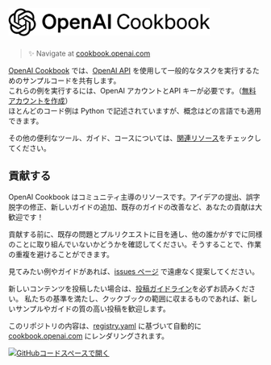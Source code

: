 <a href="https://cookbook.openai.com" target="_blank">
  <picture>
    <source media="(prefers-color-scheme: dark)" srcset="/images/openai-cookbook-white.png" style="max-width: 100%; width: 400px; margin-bottom: 20px">
    <img alt="OpenAI Cookbook Logo" src="/images/openai-cookbook.png" width="400px">
  </picture>
</a>

<h3></h3>

> ✨ Navigate at [cookbook.openai.com](https://cookbook.openai.com)

[OpenAI Cookbook](https://github.com/openai/openai-cookbook) では、[OpenAI API](https://openai.com/api/) を使用して一般的なタスクを実行するためのサンプルコードを共有します。  
これらの例を実行するには、OpenAI アカウントとAPI キーが必要です。（[無料アカウントを作成](https://beta.openai.com/signup)）  
ほとんどのコード例は Python で記述されていますが、概念はどの言語でも適用できます。

その他の便利なツール、ガイド、コースについては、[関連リソース](https://cookbook.openai.com/related_resources)をチェックしてください。

## 貢献する

OpenAI Cookbook はコミュニティ主導のリソースです。アイデアの提出、誤字脱字の修正、新しいガイドの追加、既存のガイドの改善など、あなたの貢献は大歓迎です！

貢献する前に、既存の問題とプルリクエストに目を通し、他の誰かがすでに同様のことに取り組んでいないかどうかを確認してください。そうすることで、作業の重複を避けることができます。

見てみたい例やガイドがあれば、[issues ページ](https://github.com/openai/openai-cookbook/issues) で遠慮なく提案してください。

新しいコンテンツを投稿したい場合は、[投稿ガイドライン](https://github.com/259ayano/openai-cookbook-ja/blob/master/CONTRIBUTING.md)を必ずお読みください。
私たちの基準を満たし、クックブックの範囲に収まるものであれば、新しいサンプルやガイドの質の高い投稿を歓迎します。

このリポジトリの内容は、[registry.yaml](/registry.yaml) に基づいて自動的に [cookbook.openai.com](https://cookbook.openai.com) にレンダリングされます。


[![GitHubコードスペースで開く](https://github.com/codespaces/badge.svg)](https://github.com/codespaces/new?hide_repo_select=true&ref=main)



